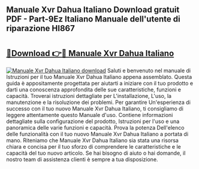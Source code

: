 ## Manuale Xvr Dahua Italiano Download gratuit PDF - Part-9Ez Italiano Manuale dell'utente di riparazione HI867

# <h2><a href="http://dfdacq.blite.top/?on=Manuale+Xvr+Dahua+Italiano">🔗Download 👉🔴 Manuale Xvr Dahua Italiano</a></h2>

[![Manuale Xvr Dahua Italiano download](https://i.imgur.com/lujVjoI.png)](http://dfdacq.blite.top/?on=Manuale+Xvr+Dahua+Italiano)
Saluti e benvenuto nel manuale di Istruzioni per il tuo Manuale Xvr Dahua Italiano appena assemblato. Questa guida è appositamente progettata per aiutarti a iniziare con il tuo prodotto e darti una conoscenza approfondita delle sue caratteristiche, funzioni e capacità. Troverai istruzioni dettagliate per L'installazione, L'uso, la manutenzione e la risoluzione dei problemi. Per garantire Un'esperienza di successo con il tuo nuovo Manuale Xvr Dahua Italiano, ti consigliamo di leggere attentamente questo Manuale d'uso. Contiene informazioni dettagliate sulla configurazione del prodotto, Istruzioni per l'uso e una panoramica delle varie funzioni e capacità. Prova la potenza Dell'elenco delle funzionalità con il tuo nuovo Manuale Xvr Dahua Italiano a portata di mano. Riteniamo che Manuale Xvr Dahua Italiano sia stata una risorsa chiara e concisa per il tuo sforzo di comprendere le caratteristiche e le capacità del tuo nuovo articolo. Se hai bisogno di aiuto o hai domande, il nostro team di assistenza clienti è sempre a tua disposizione.
